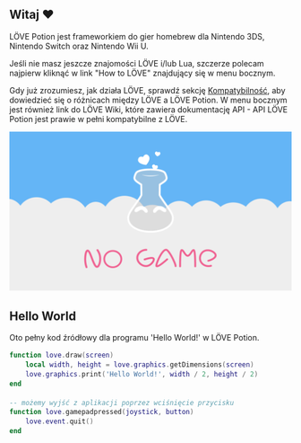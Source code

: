 ﻿## Witaj ♥

LÖVE Potion jest frameworkiem do gier homebrew dla Nintendo 3DS, Nintendo Switch oraz Nintendo Wii U.

Jeśli nie masz jeszcze znajomości LÖVE i/lub Lua, szczerze polecam najpierw kliknąć w link "How to LÖVE" znajdujący się w menu bocznym.

Gdy już zrozumiesz, jak działa LÖVE, sprawdź sekcję [Kompatybilność](translations/pl-pl/compatibility), aby dowiedzieć się o różnicach między LÖVE a LÖVE Potion. W menu bocznym jest również link do LÖVE Wiki, które zawiera dokumentację API - API LÖVE Potion jest prawie w pełni kompatybilne z LÖVE.

![](../../files/lovepotion.png)

## Hello World

Oto pełny kod źródłowy dla programu 'Hello World!' w LÖVE Potion.

```lua
function love.draw(screen)
    local width, height = love.graphics.getDimensions(screen)
    love.graphics.print('Hello World!', width / 2, height / 2)
end

-- możemy wyjść z aplikacji poprzez wciśnięcie przycisku
function love.gamepadpressed(joystick, button)
    love.event.quit()
end
```

